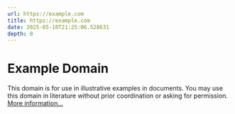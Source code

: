 ```yaml
---
url: https://example.com
title: https://example.com
date: 2025-05-10T21:25:06.528631
depth: 0
---
```


# Example Domain
This domain is for use in illustrative examples in documents. You may use this domain in literature without prior coordination or asking for permission.
[More information...](https://www.iana.org/domains/example)

